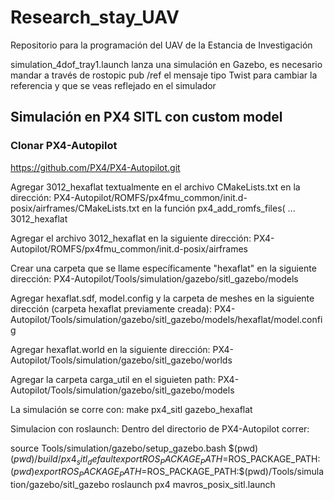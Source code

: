 # Research_stay_UAV
Repositorio para la programación del UAV de la Estancia de Investigación

simulation_4dof_tray1.launch lanza una simulación en Gazebo, es necesario mandar a través de rostopic pub /ref el mensaje tipo Twist para cambiar la referencia y que se veas reflejado en el simulador
 
## Simulación en PX4 SITL con custom model

### Clonar PX4-Autopilot 

https://github.com/PX4/PX4-Autopilot.git

Agregar 3012_hexaflat textualmente en el archivo CMakeLists.txt en la dirección:
PX4-Autopilot/ROMFS/px4fmu_common/init.d-posix/airframes/CMakeLists.txt 
en la función px4_add_romfs_files(
    ...
    3012_hexaflat

Agregar el archivo 3012_hexaflat en la siguiente dirección:
PX4-Autopilot/ROMFS/px4fmu_common/init.d-posix/airframes

Crear una carpeta que se llame específicamente "hexaflat" en la siguiente dirección:
PX4-Autopilot/Tools/simulation/gazebo/sitl_gazebo/models

Agregar hexaflat.sdf, model.config y la carpeta de meshes en la siguiente dirección (carpeta hexaflat previamente creada):
PX4-Autopilot/Tools/simulation/gazebo/sitl_gazebo/models/hexaflat/model.config

Agregar hexaflat.world en la siguiente dirección:
PX4-Autopilot/Tools/simulation/gazebo/sitl_gazebo/worlds

Agregar la carpeta carga_util en el siguieten path:
PX4-Autopilot/Tools/simulation/gazebo/sitl_gazebo/models

La simulación se corre con:
make px4_sitl gazebo_hexaflat

Simulacion con roslaunch: 
Dentro del directorio de PX4-Autopilot correr:

source Tools/simulation/gazebo/setup_gazebo.bash $(pwd) $(pwd)/build/px4_sitl_default
export ROS_PACKAGE_PATH=$ROS_PACKAGE_PATH:$(pwd)
export ROS_PACKAGE_PATH=$ROS_PACKAGE_PATH:$(pwd)/Tools/simulation/gazebo/sitl_gazebo
roslaunch px4 mavros_posix_sitl.launch
